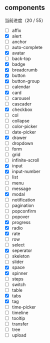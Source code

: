 ## components

当前进度（20 / 55）

- [ ] affix
- [X] alert
- [ ] anchor
- [ ] auto-complete
- [X] avatar
- [ ] back-top
- [X] badge
- [X] breadcrumb
- [X] button
- [X] button-group
- [ ] calendar
- [X] card
- [ ] carousel
- [ ] cascader
- [X] checkbox
- [ ] col
- [ ] collapse
- [ ] color-picker
- [ ] date-picker
- [X] drawer
- [ ] dropdown
- [ ] form
- [ ] grid
- [ ] infinite-scroll
- [X] input
- [X] input-number
- [ ] list
- [ ] menu
- [ ] message
- [X] modal
- [ ] notification
- [ ] pagination
- [ ] popconfirm
- [ ] popover
- [X] progress
- [X] radio
- [X] rate
- [ ] row
- [ ] select
- [X] seperator
- [ ] skeleton
- [ ] slider
- [X] space
- [X] spinner
- [ ] steps
- [ ] switch
- [ ] table
- [X] tabs
- [X] tag
- [ ] time-picker
- [ ] timeline
- [ ] tooltip
- [ ] transfer
- [ ] tree
- [ ] upload
